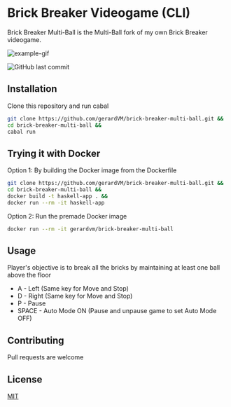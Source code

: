 # Brick Breaker Videogame (CLI)

Brick Breaker Multi-Ball is the Multi-Ball fork of my own Brick Breaker videogame.

![example-gif](example.gif)

![GitHub last commit](https://img.shields.io/github/last-commit/gerardVM/brick-breaker-multi-ball)

## Installation

Clone this repository and run cabal

```bash
git clone https://github.com/gerardVM/brick-breaker-multi-ball.git &&
cd brick-breaker-multi-ball &&
cabal run
```

## Trying it with Docker

Option 1: By building the Docker image from the Dockerfile

```bash
git clone https://github.com/gerardVM/brick-breaker-multi-ball.git &&
cd brick-breaker-multi-ball &&
docker build -t haskell-app . &&
docker run --rm -it haskell-app
```
Option 2: Run the premade Docker image

```bash
docker run --rm -it gerardvm/brick-breaker-multi-ball
```

## Usage

Player's objective is to break all the bricks by maintaining at least one ball above the floor

- A - Left (Same key for Move and Stop) 
- D - Right (Same key for Move and Stop) 
- P - Pause
- SPACE - Auto Mode ON (Pause and unpause game to set Auto Mode OFF)

## Contributing

Pull requests are welcome

## License

[MIT](LICENSE.txt)
